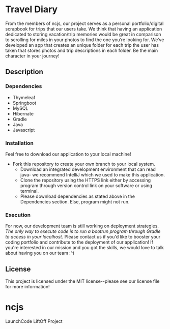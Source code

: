# Travel Diary
From the members of ncjs, our project serves as a personal portfolio/digital scrapbook for trips that our users take.  We think that having an application dedicated to storing vacation/trip memories would be great in comparison to scrolling for miles in your photos to find the one you’re looking for. We’ve developed an app that creates an unique folder for each trip the user has taken that stores photos and trip descriptions in each folder. Be the main character in your journey!  

## Description

### Dependencies
* Thymeleaf
* Springboot
* MySQL
* Hibernate
* Gradle
* Java
* Javascript

### Installation
Feel free to download our application to your local machine!
* Fork this repository to create your own branch to your local system.
  - Download an integrated development environment that can read java- we recommend IntelliJ which we used to make this application.
  - Clone the repository using the HTTPS link either by accessing program through version control link on your software or using terminal.
  - Please download dependencies as stated above in the Dependencies section. Else, program might not run. 

### Execution
For now, our development team is still working on deployment strategies. _The only way to execute code is to run a bootrun program through Gradle to access in your localhost._ Please contact us if you'd like to booster your coding portfolio and contribute to the deployment of our application! If you're interested in our mission and you got the skills, we would love to talk about having you on our team :^)

## License
This project is licensed under the MIT license--please see our license file for more information!

# ncjs
LaunchCode LiftOff Project
